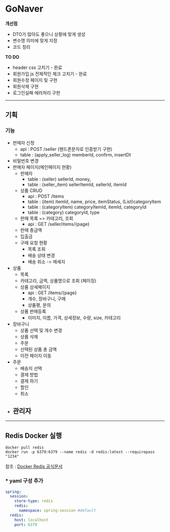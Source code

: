 # GoNaver

**개선점**

- DTO가 많아도 좋으니 상황에 맞게 생성
- 변수명 의미에 맞게 지정
- 코드 정리

**TO DO**
- header css 고치기 - 완료
- 회원가입 js 전체적인 체크 고치기 - 완료
- 회원수정 페이지 및 구현
- 회원삭제 구현
- 로그인실패 에러처리 구현

---
## 기획


### 기능
- 판매자 신청
  - api : POST /seller (핸드폰문자로 인증받기 구현)
  - table : (apply_seller_log) memberId, confirm, insertDt 
- 비밀번호 변경
- 판매자 페이지(메인페이지 현황)
    - 판매자
        - table : (seller) sellerId, money, 
        - table : (seller_item) sellerItemId, sellerId, itemId
    - 상품 CRUD
      - api : POST /items
      - table : (item) itemId, name, price, itemStatus, (List)categoryItem
      - table : (categoryItem) categoryItemId, itemId, categoryId
      - table : (category) categoryId, type
    - 판매 목록 => 카테고리, 조회
      - api : GET /seller/items/{page}
    - 판매 총금액
    - 입출금
    - 구매 요청 현황
      - 목록 조회
      - 배송 상태 변경
      - 배송 취소 -> 메세지
- 상품
  - 목록
  - 카테고리, 금액, 상품명으로 조회 (페이징)
  - 상품 상세페이지
      - api : GET /items/{page}
    - 개수, 장바구니, 구매
    - 상품평, 문의
  - 상품 판매등록
    - 이미지, 이름, 가격, 상세정보, 수량, size, 카테고리
- 장바구니
    - 상품 선택 및 개수 변경
    - 상품 삭제
    - 주문
    - 선택된 상품 총 금액
    - 이전 페이지 이동
- 주문
  - 배송지 선택
  - 결제 방법
  - 결제 하기
  - 할인
  - 취소
- 관리자
  - 


---
## Redis Docker 실행
```
docker pull redis
docker run -p 6379:6379 --name redis -d redis:latest --requirepass "1234"
```

참조 : [Docker Redis 공식문서](https://hub.docker.com/_/redis/)

### * yaml 구성 추가
```yaml
spring:
  session:
    store-type: redis
    redis:
      namespace: spring:session #default
  redis:
    host: localhost
    port: 6379

```
